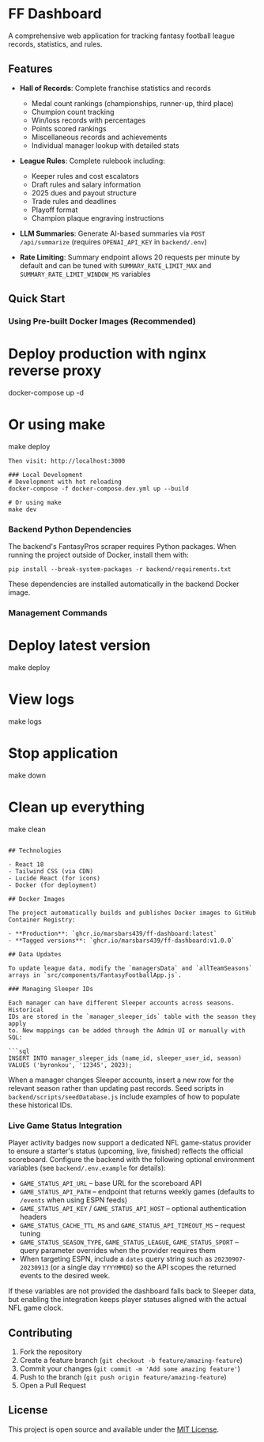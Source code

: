 # FF Dashboard

A comprehensive web application for tracking fantasy football league records, statistics, and rules.

## Features

- **Hall of Records**: Complete franchise statistics and records
  - Medal count rankings (championships, runner-up, third place)
  - Chumpion count tracking
  - Win/loss records with percentages
  - Points scored rankings
  - Miscellaneous records and achievements
  - Individual manager lookup with detailed stats

- **League Rules**: Complete rulebook including:
  - Keeper rules and cost escalators
  - Draft rules and salary information
  - 2025 dues and payout structure
  - Trade rules and deadlines
  - Playoff format
  - Champion plaque engraving instructions

- **LLM Summaries**: Generate AI-based summaries via `POST /api/summarize` (requires `OPENAI_API_KEY` in `backend/.env`)
- **Rate Limiting**: Summary endpoint allows 20 requests per minute by default and can be tuned with `SUMMARY_RATE_LIMIT_MAX` and `SUMMARY_RATE_LIMIT_WINDOW_MS` variables

## Quick Start

### Using Pre-built Docker Images (Recommended)

# Deploy production with nginx reverse proxy
docker-compose up -d

# Or using make
make deploy
```
Then visit: http://localhost:3000

### Local Development
# Development with hot reloading
docker-compose -f docker-compose.dev.yml up --build

# Or using make
make dev
```

### Backend Python Dependencies
The backend's FantasyPros scraper requires Python packages. When running the project outside of Docker, install them with:

```
pip install --break-system-packages -r backend/requirements.txt
```

These dependencies are installed automatically in the backend Docker image.

### Management Commands
# Deploy latest version
make deploy

# View logs
make logs

# Stop application
make down

# Clean up everything
make clean
```

## Technologies

- React 18
- Tailwind CSS (via CDN)
- Lucide React (for icons)
- Docker (for deployment)

## Docker Images

The project automatically builds and publishes Docker images to GitHub Container Registry:

- **Production**: `ghcr.io/marsbars439/ff-dashboard:latest`
- **Tagged versions**: `ghcr.io/marsbars439/ff-dashboard:v1.0.0`

## Data Updates

To update league data, modify the `managersData` and `allTeamSeasons` arrays in `src/components/FantasyFootballApp.js`.

### Managing Sleeper IDs

Each manager can have different Sleeper accounts across seasons. Historical
IDs are stored in the `manager_sleeper_ids` table with the season they apply
to. New mappings can be added through the Admin UI or manually with SQL:

```sql
INSERT INTO manager_sleeper_ids (name_id, sleeper_user_id, season)
VALUES ('byronkou', '12345', 2023);
```

When a manager changes Sleeper accounts, insert a new row for the relevant
season rather than updating past records. Seed scripts in
`backend/scripts/seedDatabase.js` include examples of how to populate these
historical IDs.

### Live Game Status Integration

Player activity badges now support a dedicated NFL game-status provider to
ensure a starter's status (upcoming, live, finished) reflects the official
scoreboard. Configure the backend with the following optional environment
variables (see `backend/.env.example` for details):

- `GAME_STATUS_API_URL` – base URL for the scoreboard API
- `GAME_STATUS_API_PATH` – endpoint that returns weekly games (defaults to
  `/events` when using ESPN feeds)
- `GAME_STATUS_API_KEY` / `GAME_STATUS_API_HOST` – optional authentication
  headers
- `GAME_STATUS_CACHE_TTL_MS` and `GAME_STATUS_API_TIMEOUT_MS` – request tuning
- `GAME_STATUS_SEASON_TYPE`, `GAME_STATUS_LEAGUE`, `GAME_STATUS_SPORT` – query
  parameter overrides when the provider requires them
- When targeting ESPN, include a `dates` query string such as
  `20230907-20230913` (or a single day `YYYYMMDD`) so the API scopes the
  returned events to the desired week.

If these variables are not provided the dashboard falls back to Sleeper data,
but enabling the integration keeps player statuses aligned with the actual NFL
game clock.

## Contributing

1. Fork the repository
2. Create a feature branch (`git checkout -b feature/amazing-feature`)
3. Commit your changes (`git commit -m 'Add some amazing feature'`)
4. Push to the branch (`git push origin feature/amazing-feature`)
5. Open a Pull Request

## License

This project is open source and available under the [MIT License](LICENSE).